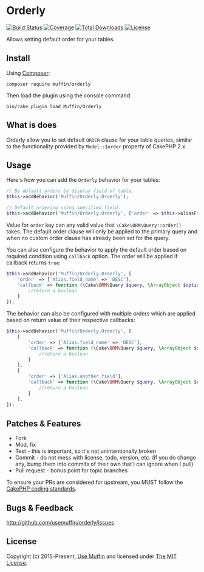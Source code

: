 # Orderly

[![Build Status](https://img.shields.io/travis/UseMuffin/Orderly/master.svg?style=flat-square)](https://travis-ci.org/UseMuffin/Orderly)
[![Coverage](https://img.shields.io/coveralls/github/UseMuffin/Orderly?style=flat-square)](https://coveralls.io/github/UseMuffin/Orderly)
[![Total Downloads](https://img.shields.io/packagist/dt/muffin/orderly.svg?style=flat-square)](https://packagist.org/packages/muffin/orderly)
[![License](https://img.shields.io/badge/license-MIT-blue.svg?style=flat-square)](LICENSE)

Allows setting default order for your tables.

## Install

Using [Composer][composer]:

```
composer require muffin/orderly
```

Then load the plugin using the console command:

```
bin/cake plugin load Muffin/Orderly
```

## What is does

Orderly allow you to set default `ORDER` clause for your table queries, similar
to the functionality provided by `Model::$order` property of CakePHP 2.x.

## Usage

Here's how you can add the `Orderly` behavior for your tables:

```php
// By default orders by display field of table.
$this->addBehavior('Muffin/Orderly.Orderly');

// Default ordering using specified field.
$this->addBehavior('Muffin/Orderly.Orderly', ['order' => $this->aliasField('field_name')]);
```

Value for `order` key can any valid value that `\Cake\ORM\Query::order()` takes.
The default order clause will only be applied to the primary query and when no
custom order clause has already been set for the query.

You can also configure the behavior to apply the default order based on required
condition using `callback` option. The order will be applied if callback returns `true`:

```php
$this->addBehavior('Muffin/Orderly.Orderly', [
    'order' => ['Alias.field_name' => 'DESC'],
    'callback' => function (\Cake\ORM\Query $query, \ArrayObject $options, bool $primary) {
        //return a boolean
    }
]);
```

The behavior can also be configured with multiple orders which are applied based
on return value of their respective callbacks:

```php
$this->addBehavior('Muffin/Orderly.Orderly', [
    [
        'order' => ['Alias.field_name' => 'DESC'],
        'callback' => function (\Cake\ORM\Query $query, \ArrayObject $options, bool $primary) {
            //return a boolean
        }
    ],
    [
        'order' => ['Alias.another_field'],
        'callback' => function (\Cake\ORM\Query $query, \ArrayObject $options, bool $primary) {
            //return a boolean
        }
    ],
]);
```

## Patches & Features

* Fork
* Mod, fix
* Test - this is important, so it's not unintentionally broken
* Commit - do not mess with license, todo, version, etc. (if you do change any, bump them into commits of
their own that I can ignore when I pull)
* Pull request - bonus point for topic branches

To ensure your PRs are considered for upstream, you MUST follow the [CakePHP coding standards][standards].

## Bugs & Feedback

http://github.com/usemuffin/orderly/issues

## License

Copyright (c) 2015-Present, [Use Muffin][muffin] and licensed under [The MIT License][mit].

[cakephp]:http://cakephp.org
[composer]:http://getcomposer.org
[mit]:http://www.opensource.org/licenses/mit-license.php
[muffin]:http://usemuffin.com
[standards]:http://book.cakephp.org/3/en/contributing/cakephp-coding-conventions.html
